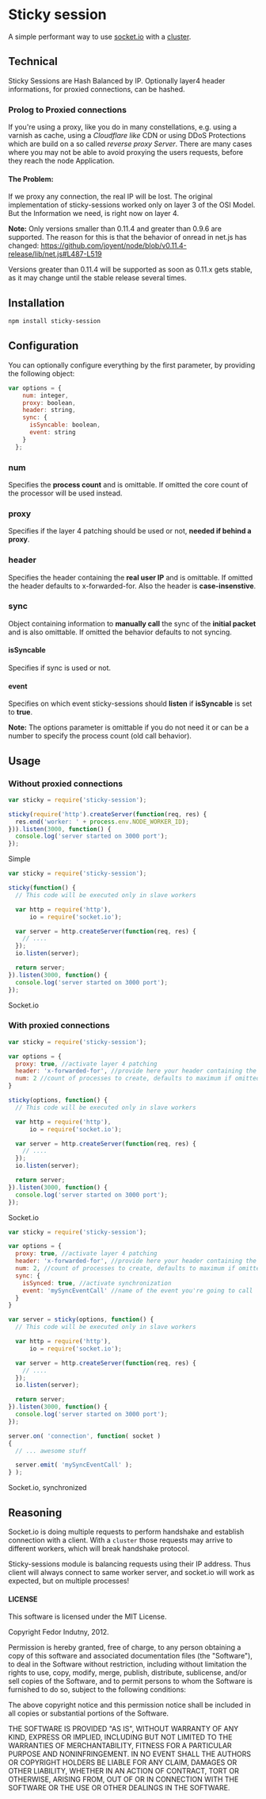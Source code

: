 # Sticky session

A simple performant way to use [socket.io](http://socket.io/) with a
[cluster](http://nodejs.org/docs/latest/api/cluster.html).

## Technical

Sticky Sessions are Hash Balanced by IP. Optionally layer4 header informations, for proxied connections, can be hashed.

### Prolog to Proxied connections

If you're using a proxy, like you do in many constellations, e.g. using a varnish as cache, using a *Cloudflare like* CDN or
using DDoS Protections which are build on a so called *reverse proxy Server*.
There are many cases where you may not be able to avoid proxying the users requests,
before they reach the node Application.

#### The Problem:

If we proxy any connection, the real IP will be lost. The original implementation of sticky-sessions
worked only on layer 3 of the OSI Model. But the Information we need, is right now on layer 4.

**Note:** Only versions smaller than 0.11.4 and greater than 0.9.6 are supported.
The reason for this is that the behavior of onread in net.js has changed:
https://github.com/joyent/node/blob/v0.11.4-release/lib/net.js#L487-L519

Versions greater than 0.11.4 will be supported as soon as 0.11.x gets stable, 
as it may change until the stable release several times. 

## Installation

```bash
npm install sticky-session
```

## Configuration

You can optionally configure everything by the first parameter, by providing the following object:

```javascript
var options = {
    num: integer,
    proxy: boolean,
    header: string,
    sync: {
      isSyncable: boolean,
      event: string
    }
  };
```

### num

Specifies the **process count** and is omittable. If omitted the core count of the processor will be used instead.

### proxy

Specifies if the layer 4 patching should be used or not, **needed if behind a proxy**.

### header

Specifies the header containing the **real user IP** and is omittable. If omitted the header defaults to x-forwarded-for. Also the header is **case-insenstive**.

### sync

Object containing information to **manually call** the sync of the **initial packet** and is also omittable. If omitted the behavior defaults to not syncing.

#### isSyncable

Specifies if sync is used or not.

#### event

Specifies on which event sticky-sessions should **listen** if **isSyncable** is set to **true**.



**Note:** The options parameter is omittable if you do not need it or can be a number to specify the process count (old call behavior).

## Usage

### Without proxied connections

```javascript
var sticky = require('sticky-session');

sticky(require('http').createServer(function(req, res) {
  res.end('worker: ' + process.env.NODE_WORKER_ID);
})).listen(3000, function() {
  console.log('server started on 3000 port');
});
```
Simple

```javascript
var sticky = require('sticky-session');

sticky(function() {
  // This code will be executed only in slave workers

  var http = require('http'),
      io = require('socket.io');

  var server = http.createServer(function(req, res) {
    // ....
  });
  io.listen(server);

  return server;
}).listen(3000, function() {
  console.log('server started on 3000 port');
});
```
Socket.io

### With proxied connections


```javascript
var sticky = require('sticky-session');

var options = {
  proxy: true, //activate layer 4 patching
  header: 'x-forwarded-for', //provide here your header containing the users ip
  num: 2 //count of processes to create, defaults to maximum if omitted
}

sticky(options, function() {
  // This code will be executed only in slave workers

  var http = require('http'),
      io = require('socket.io');

  var server = http.createServer(function(req, res) {
    // ....
  });
  io.listen(server);

  return server;
}).listen(3000, function() {
  console.log('server started on 3000 port');
});
```
Socket.io

```javascript
var sticky = require('sticky-session');

var options = {
  proxy: true, //activate layer 4 patching
  header: 'x-forwarded-for', //provide here your header containing the users ip
  num: 2, //count of processes to create, defaults to maximum if omitted
  sync: {
    isSynced: true, //activate synchronization
    event: 'mySyncEventCall' //name of the event you're going to call
  }
}

var server = sticky(options, function() {
  // This code will be executed only in slave workers

  var http = require('http'),
      io = require('socket.io');

  var server = http.createServer(function(req, res) {
    // ....
  });
  io.listen(server);

  return server;
}).listen(3000, function() {
  console.log('server started on 3000 port');
});

server.on( 'connection', function( socket )
{
  // ... awesome stuff

  server.emit( 'mySyncEventCall' );
} );

```
Socket.io, synchronized


## Reasoning

Socket.io is doing multiple requests to perform handshake and establish
connection with a client. With a `cluster` those requests may arrive to
different workers, which will break handshake protocol.

Sticky-sessions module is balancing requests using their IP address. Thus
client will always connect to same worker server, and socket.io will work as
expected, but on multiple processes!

#### LICENSE

This software is licensed under the MIT License.

Copyright Fedor Indutny, 2012.

Permission is hereby granted, free of charge, to any person obtaining a
copy of this software and associated documentation files (the
"Software"), to deal in the Software without restriction, including
without limitation the rights to use, copy, modify, merge, publish,
distribute, sublicense, and/or sell copies of the Software, and to permit
persons to whom the Software is furnished to do so, subject to the
following conditions:

The above copyright notice and this permission notice shall be included
in all copies or substantial portions of the Software.

THE SOFTWARE IS PROVIDED "AS IS", WITHOUT WARRANTY OF ANY KIND, EXPRESS
OR IMPLIED, INCLUDING BUT NOT LIMITED TO THE WARRANTIES OF
MERCHANTABILITY, FITNESS FOR A PARTICULAR PURPOSE AND NONINFRINGEMENT. IN
NO EVENT SHALL THE AUTHORS OR COPYRIGHT HOLDERS BE LIABLE FOR ANY CLAIM,
DAMAGES OR OTHER LIABILITY, WHETHER IN AN ACTION OF CONTRACT, TORT OR
OTHERWISE, ARISING FROM, OUT OF OR IN CONNECTION WITH THE SOFTWARE OR THE
USE OR OTHER DEALINGS IN THE SOFTWARE.
